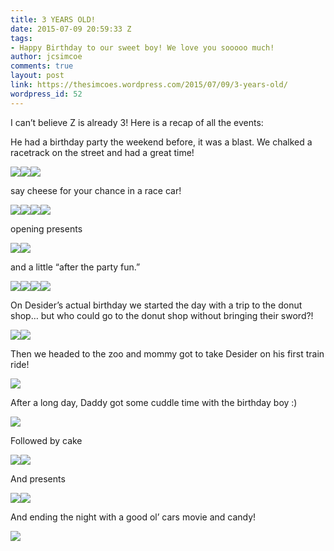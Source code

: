 ```yaml
---
title: 3 YEARS OLD!
date: 2015-07-09 20:59:33 Z
tags:
- Happy Birthday to our sweet boy! We love you sooooo much!
author: jcsimcoe
comments: true
layout: post
link: https://thesimcoes.wordpress.com/2015/07/09/3-years-old/
wordpress_id: 52
---
```


I can’t believe Z is already 3! Here is a recap of all the events:

He had a birthday party the weekend before, it was a blast. We chalked a racetrack on the street and had a great time!

![](/public/assets/f297843de50585754c6386e43cd44a11/tumblr_inline_nr8nahrjcZ1qb8l8q_1280.jpg)![](/public/assets/65f0db59883b595e0f6966a269a4e11c/tumblr_inline_nr8n777s9a1qb8l8q_1280.jpg)![](/public/assets/092b199bffc47787fed442b9e8734fd5/tumblr_inline_nr8naxuPCZ1qb8l8q_1280.jpg)

say cheese for your chance in a race car!

![](/public/assets/331fe0d6bc48aabbd2660dae26bcc745/tumblr_inline_nr8n7ch4QQ1qb8l8q_1280.jpg)![](/public/assets/8f9582e8a89c715b15005aab27e3d783/tumblr_inline_nr8n7iCBUp1qb8l8q_1280.jpg)![](/public/assets/439a0e8c86c33654d4a3d1be8dbce465/tumblr_inline_nr8n7vEtng1qb8l8q_1280.jpg)![](/public/assets/9a69afde6f4234d0476813540fd4305a/tumblr_inline_nr8n87Spi91qb8l8q_1280.jpg)

opening presents

![](/public/assets/db67a081e173afe11671289d3e6bf248/tumblr_inline_nr8nbfEIzv1qb8l8q_1280.jpg)![](/public/assets/4eaacb47312f7d389ac7116f8f543067/tumblr_inline_nr8nc1f4Ss1qb8l8q_1280.jpg)

and a little “after the party fun.” 

![](/public/assets/a651c483f94e2015970db8cf0564b667/tumblr_inline_nr8nc9ucxa1qb8l8q_1280.jpg)![](/public/assets/e5aef1e7509f4878ec6da391f850fb5b/tumblr_inline_nr8ncgUEFQ1qb8l8q_1280.jpg)![](/public/assets/d7bc463b39e2203d9397ba8dc0beecd9/tumblr_inline_nr8ncs4v9U1qb8l8q_1280.jpg)![](/public/assets/a61c8f437d817b57179b37d650747c28/tumblr_inline_nr8ndcmOfR1qb8l8q_1280.jpg)

On Desider’s actual birthday we started the day with a trip to the donut shop… but who could go to the donut shop without bringing their sword?!

![](/public/assets/63c224b88aacbcbb119758747d977288/tumblr_inline_nr8nh55uhw1qb8l8q_1280.jpg)![](/public/assets/fb8658f82182a57ecee5f5eabde108a4/tumblr_inline_nr8nhbL2ng1qb8l8q_1280.jpg)

Then we headed to the zoo and mommy got to take Desider on his first train ride!

![](/public/assets/d34e5f0110a0c560ae4e39de0ab37ee8/tumblr_inline_nr8ni7eDtF1qb8l8q_1280.jpg)

After a long day, Daddy got some cuddle time with the birthday boy :)

![](/public/assets/2bf305b818edf9512bb6f1a176002c98/tumblr_inline_nr8nixpVRj1qb8l8q_1280.jpg)

Followed by cake

![](/public/assets/85912b0b2cda9655caf1dbe516996628/tumblr_inline_nr8njgpK6S1qb8l8q_1280.jpg)![](/public/assets/c5a0c0bb1e96d3e35fd821acda15aedb/tumblr_inline_nr8njtirF61qb8l8q_1280.jpg)

And presents

![](/public/assets/bac206b8490d1e09f94266595160a48b/tumblr_inline_nr8nkzNfjj1qb8l8q_1280.jpg)![](/public/assets/7d110d993b4ccff31882425693a024bf/tumblr_inline_nr8nlb0LVW1qb8l8q_1280.jpg)

And ending the night with a good ol’ cars movie and candy!

![](/public/assets/000fc4be3a2cf9b4704965dab6ee6ba8/tumblr_inline_nr8nlqgqFX1qb8l8q_1280.jpg)
